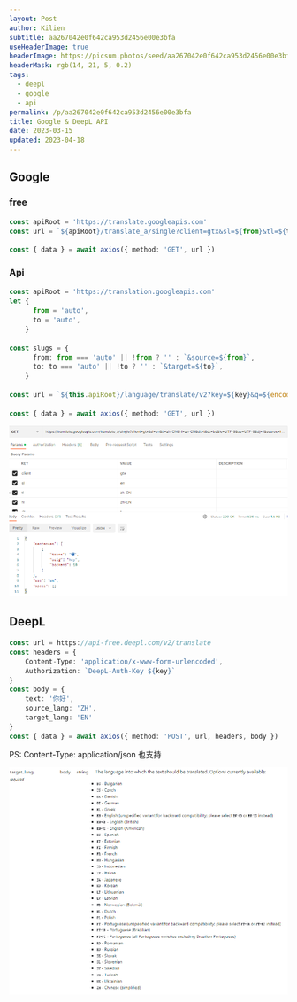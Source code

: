 ```yaml
---
layout: Post
author: Kilien
subtitle: aa267042e0f642ca953d2456e00e3bfa
useHeaderImage: true
headerImage: https://picsum.photos/seed/aa267042e0f642ca953d2456e00e3bfa/1920/1080
headerMask: rgb(14, 21, 5, 0.2)
tags:
  - deepl
  - google
  - api
permalink: /p/aa267042e0f642ca953d2456e00e3bfa
title: Google & DeepL API
date: 2023-03-15
updated: 2023-04-18
---
```


## Google

### free

```ts
const apiRoot = 'https://translate.googleapis.com'
const url = `${apiRoot}/translate_a/single?client=gtx&sl=${from}&tl=${to}&hl=zh-CN&dt=t&dt=bd&ie=UTF-8&oe=UTF-8&dj=1&source=icon&q=${encodeURI(text)}`

const { data } = await axios({ method: 'GET', url })
```

### Api

```ts
const apiRoot = 'https://translation.googleapis.com'
let {
      from = 'auto',
      to = 'auto',
    }

const slugs = {
      from: from === 'auto' || !from ? '' : `&source=${from}`,
      to: to === 'auto' || !to ? '' : `&target=${to}`,
    }

const url = `${this.apiRoot}/language/translate/v2?key=${key}&q=${encodeURI(text)}${slugs.from}${slugs.to}&alt=json&format=text`

const { data } = await axios({ method: 'GET', url })
```

![23958a7fe8c20681518711ad10960934.png](../resources/d71af56fad2c4b8fa460e5b114836eeb.png)

## DeepL

```ts
const url = https://api-free.deepl.com/v2/translate
const headers = {
	Content-Type: 'application/x-www-form-urlencoded',
	Authorization: `DeepL-Auth-Key ${key}`
}
const body = {
	text: '你好',
	source_lang: 'ZH',
	target_lang: 'EN'
}
const { data } = await axios({ method: 'POST', url, headers, body })
```

PS: Content-Type: application/json 也支持

![1d18360c871a0070d20c9b952796adc8.png](../resources/d4c57d5095794cdabca6eacc5b111b79.png)
